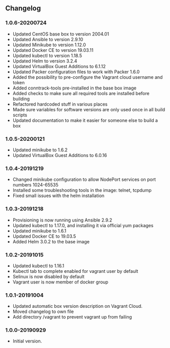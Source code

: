 ## Changelog
### 1.0.6-20200724
* Updated CentOS base box to version 2004.01
* Updated Ansible to version 2.9.10
* Updated Minikube to version 1.12.0
* Updated Docker CE to version 19.03.11
* Updated kubectl to version 1.18.5
* Updated Helm to version 3.2.4
* Updated VirtualBox Guest Additions to 6.1.12
* Updated Packer configuration files to work with Packer 1.6.0
* Added the possibility to pre-configure the Vagrant cloud username and token
* Added conntrack-tools pre-installed in the base box image
* Added checks to make sure all required tools are installed before building
* Refactored hardcoded stuff in various places
* Made sure variables for software versions are only used once in all build scripts
* Updated documentation to make it easier for someone else to build a box

### 1.0.5-20200121
* Updated minikube to 1.6.2
* Updated VirtualBox Guest Additions to 6.0.16

### 1.0.4-20191219
* Changed minikube configuration to allow NodePort services on port numbers 1024-65535
* Installed some troubleshooting tools in the image: telnet, tcpdump
* Fixed small issues with the helm installation

### 1.0.3-20191218
* Provisioning is now running using Ansible 2.9.2
* Updated kubectl to 1.17.0, and installing it via official yum packages
* Updated minikube to 1.6.1
* Updated Docker CE to 19.03.5
* Added Helm 3.0.2 to the base image

### 1.0.2-20191015
* Updated kubectl to 1.16.1
* Kubectl tab to complete enabled for vagrant user by default
* Selinux is now disabled by default
* Vagrant user is now member of docker group

### 1.0.1-20191004
* Updated automatic box version description on Vagrant Cloud.
* Moved changelog to own file
* Add directory /vagrant to prevent vagrant up from failing

### 1.0.0-20190929
* Initial version.